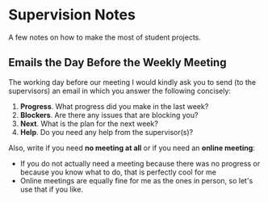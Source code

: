 

# Supervision Notes

A few notes on how to make the most of student projects.

## Emails the Day Before the Weekly Meeting

The working day before our meeting I would kindly ask you to send (to the supervisors) an email in which you answer the following concisely: 
1. **Progress**. What progress did you make in the last week?
2. **Blockers**. Are there any issues that are blocking you?
3. **Next**. What is the plan for the next week?
4. **Help**. Do you need any help from the supervisor(s)? 

Also, write if you need **no meeting at all** or if you need an **online meeting**: 
- If you do not actually need a meeting because there was no progress or because you know what to do, that is perfectly cool for me
- Online meetings are equally fine for me as the ones in person, so let's use that if you like. 




